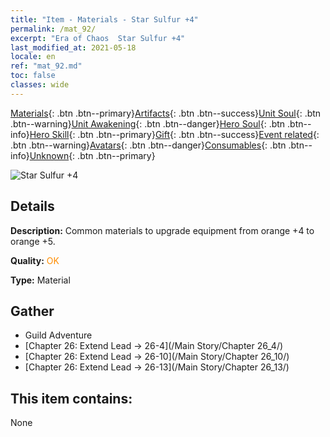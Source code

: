 ```yaml
---
title: "Item - Materials - Star Sulfur +4"
permalink: /mat_92/
excerpt: "Era of Chaos  Star Sulfur +4"
last_modified_at: 2021-05-18
locale: en
ref: "mat_92.md"
toc: false
classes: wide
---
```

 [Materials](/Items/){: .btn .btn--primary}[Artifacts](/Items/Artifacts/){: .btn .btn--success}[Unit Soul](/Items/UnitSoul/){: .btn .btn--warning}[Unit Awakening](/Items/UnitAwakening/){: .btn .btn--danger}[Hero Soul](/Items/HeroSoul/){: .btn .btn--info}[Hero Skill](/Items/HeroSkill/){: .btn .btn--primary}[Gift](/Items/Gift/){: .btn .btn--success}[Event related](/Items/Events/){: .btn .btn--warning}[Avatars](/Items/Avatars/){: .btn .btn--danger}[Consumables](/Items/Consumables/){: .btn .btn--info}[Unknown](/Items/Unknown/){: .btn .btn--primary}

 ![Star Sulfur +4](/images/t/i_cailiao_liuhuang3.png)

## Details
 **Description:** Common materials to upgrade equipment from orange +4 to orange +5.

 **Quality:** <span style="color: #FF8C00">OK</span>

 **Type:** Material

## Gather

*    Guild Adventure 
*    [Chapter 26: Extend Lead -> 26-4](/Main Story/Chapter 26_4/) 
*    [Chapter 26: Extend Lead -> 26-10](/Main Story/Chapter 26_10/) 
*    [Chapter 26: Extend Lead -> 26-13](/Main Story/Chapter 26_13/) 

## This item contains:

  None

